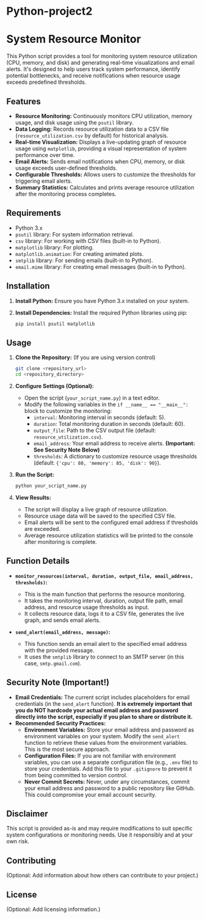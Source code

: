 # Python-project2
# System Resource Monitor

This Python script provides a tool for monitoring system resource utilization (CPU, memory, and disk) and generating real-time visualizations and email alerts. It's designed to help users track system performance, identify potential bottlenecks, and receive notifications when resource usage exceeds predefined thresholds.

## Features

* **Resource Monitoring:** Continuously monitors CPU utilization, memory usage, and disk usage using the `psutil` library.
* **Data Logging:** Records resource utilization data to a CSV file (`resource_utilization.csv` by default) for historical analysis.
* **Real-time Visualization:** Displays a live-updating graph of resource usage using `matplotlib`, providing a visual representation of system performance over time.
* **Email Alerts:** Sends email notifications when CPU, memory, or disk usage exceeds user-defined thresholds.
* **Configurable Thresholds:** Allows users to customize the thresholds for triggering email alerts.
* **Summary Statistics:** Calculates and prints average resource utilization after the monitoring process completes.

## Requirements

* Python 3.x
* `psutil` library: For system information retrieval.
* `csv` library: For working with CSV files (built-in to Python).
* `matplotlib` library: For plotting.
* `matplotlib.animation`: For creating animated plots.
* `smtplib` library: For sending emails (built-in to Python).
* `email.mime` library: For creating email messages (built-in to Python).

## Installation

1.  **Install Python:** Ensure you have Python 3.x installed on your system.
2.  **Install Dependencies:** Install the required Python libraries using pip:

    ```bash
    pip install psutil matplotlib
    ```

## Usage

1.  **Clone the Repository:** (If you are using version control)
    ```bash
    git clone <repository_url>
    cd <repository_directory>
    ```
2.  **Configure Settings (Optional):**
    * Open the script (`your_script_name.py`) in a text editor.
    * Modify the following variables in the `if __name__ == "__main__":` block to customize the monitoring:
        * `interval`: Monitoring interval in seconds (default: 5).
        * `duration`: Total monitoring duration in seconds (default: 60).
        * `output_file`: Path to the CSV output file (default: `resource_utilization.csv`).
        * `email_address`: Your email address to receive alerts. **(Important: See Security Note Below)**
        * `thresholds`: A dictionary to customize resource usage thresholds (default: `{'cpu': 80, 'memory': 85, 'disk': 90}`).

3.  **Run the Script:**
    ```bash
    python your_script_name.py
    ```

4.  **View Results:**
    * The script will display a live graph of resource utilization.
    * Resource usage data will be saved to the specified CSV file.
    * Email alerts will be sent to the configured email address if thresholds are exceeded.
    * Average resource utilization statistics will be printed to the console after monitoring is complete.

## Function Details

* **`monitor_resources(interval, duration, output_file, email_address, thresholds)`:**
    * This is the main function that performs the resource monitoring.
    * It takes the monitoring interval, duration, output file path, email address, and resource usage thresholds as input.
    * It collects resource data, logs it to a CSV file, generates the live graph, and sends email alerts.

* **`send_alert(email_address, message)`:**
    * This function sends an email alert to the specified email address with the provided message.
    * It uses the `smtplib` library to connect to an SMTP server (in this case, `smtp.gmail.com`).

## Security Note (Important!)

* **Email Credentials:** The current script includes placeholders for email credentials (in the `send_alert` function). **It is extremely important that you do NOT hardcode your actual email address and password directly into the script, especially if you plan to share or distribute it.**
* **Recommended Security Practices:**
    * **Environment Variables:** Store your email address and password as environment variables on your system. Modify the `send_alert` function to retrieve these values from the environment variables. This is the most secure approach.
    * **Configuration Files:** If you are not familiar with environment variables, you can use a separate configuration file (e.g., `.env` file) to store your credentials. Add this file to your `.gitignore` to prevent it from being committed to version control.
    * **Never Commit Secrets:** Never, under any circumstances, commit your email address and password to a public repository like GitHub. This could compromise your email account security.

## Disclaimer

This script is provided as-is and may require modifications to suit specific system configurations or monitoring needs. Use it responsibly and at your own risk.

## Contributing

(Optional: Add information about how others can contribute to your project.)

## License

(Optional: Add licensing information.)
